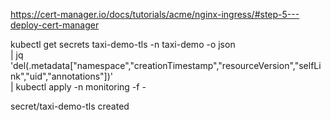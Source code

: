 https://cert-manager.io/docs/tutorials/acme/nginx-ingress/#step-5---deploy-cert-manager


kubectl get secrets taxi-demo-tls -n taxi-demo -o json \
 | jq 'del(.metadata["namespace","creationTimestamp","resourceVersion","selfLink","uid","annotations"])' \
 | kubectl apply -n monitoring -f -


secret/taxi-demo-tls created
